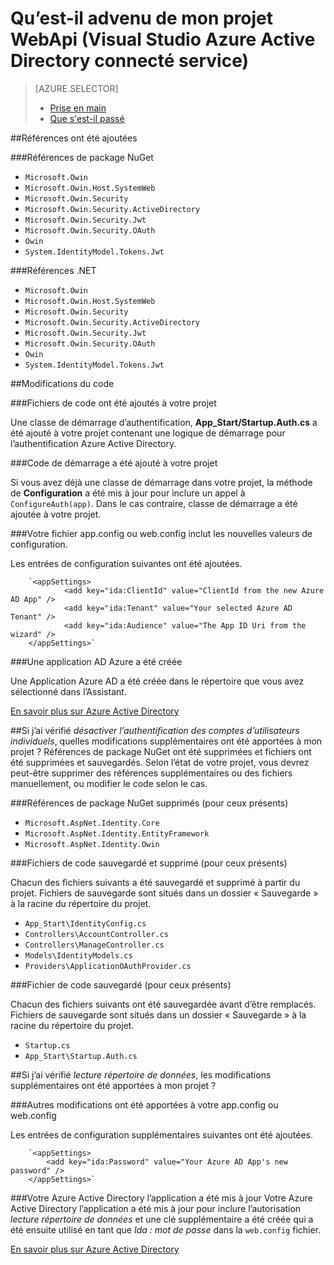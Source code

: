 <properties
    pageTitle="Qu’est-il advenu de mon projet WebApi (Visual Studio Azure Active Directory connecté service) | Microsoft Azure "
    description="Décrit ce qui arrive à votre projet MVC WebApi vous vous connectez à Azure AD à l’aide de Visual Studio"
  services="active-directory"
    documentationCenter=""
    authors="TomArcher"
    manager="douge"
    editor=""/>

<tags
    ms.service="active-directory"
    ms.workload="web"
    ms.tgt_pltfrm="vs-what-happened"
    ms.devlang="na"
    ms.topic="article"
    ms.date="08/15/2016"
    ms.author="tarcher"/>

# <a name="what-happened-to-my-webapi-project-visual-studio-azure-active-directory-connected-service"></a>Qu’est-il advenu de mon projet WebApi (Visual Studio Azure Active Directory connecté service)

> [AZURE.SELECTOR]
> - [Prise en main](vs-active-directory-webapi-getting-started.md)
> - [Que s'est-il passé](vs-active-directory-webapi-what-happened.md)

##<a name="references-have-been-added"></a>Références ont été ajoutées

###<a name="nuget-package-references"></a>Références de package NuGet

- `Microsoft.Owin`
- `Microsoft.Owin.Host.SystemWeb`
- `Microsoft.Owin.Security`
- `Microsoft.Owin.Security.ActiveDirectory`
- `Microsoft.Owin.Security.Jwt`
- `Microsoft.Owin.Security.OAuth`
- `Owin`
- `System.IdentityModel.Tokens.Jwt`

###<a name="net-references"></a>Références .NET

- `Microsoft.Owin`
- `Microsoft.Owin.Host.SystemWeb`
- `Microsoft.Owin.Security`
- `Microsoft.Owin.Security.ActiveDirectory`
- `Microsoft.Owin.Security.Jwt`
- `Microsoft.Owin.Security.OAuth`
- `Owin`
- `System.IdentityModel.Tokens.Jwt`

##<a name="code-changes"></a>Modifications du code

###<a name="code-files-were-added-to-your-project"></a>Fichiers de code ont été ajoutés à votre projet

Une classe de démarrage d’authentification, **App_Start/Startup.Auth.cs** a été ajouté à votre projet contenant une logique de démarrage pour l’authentification Azure Active Directory.

###<a name="startup-code-was-added-to-your-project"></a>Code de démarrage a été ajouté à votre projet

Si vous avez déjà une classe de démarrage dans votre projet, la méthode de **Configuration** a été mis à jour pour inclure un appel à `ConfigureAuth(app)`. Dans le cas contraire, classe de démarrage a été ajoutée à votre projet.


###<a name="your-appconfig-or-webconfig-file-has-new-configuration-values"></a>Votre fichier app.config ou web.config inclut les nouvelles valeurs de configuration.

Les entrées de configuration suivantes ont été ajoutées.
```
    `<appSettings>
            <add key="ida:ClientId" value="ClientId from the new Azure AD App" />
            <add key="ida:Tenant" value="Your selected Azure AD Tenant" />
            <add key="ida:Audience" value="The App ID Uri from the wizard" />
    </appSettings>`
```

###<a name="an-azure-ad-app-was-created"></a>Une application AD Azure a été créée

Une Application Azure AD a été créée dans le répertoire que vous avez sélectionné dans l’Assistant.

[En savoir plus sur Azure Active Directory](https://azure.microsoft.com/services/active-directory/)

##<a name="if-i-checked-disable-individual-user-accounts-authentication-what-additional-changes-were-made-to-my-project"></a>Si j’ai vérifié *désactiver l’authentification des comptes d’utilisateurs individuels*, quelles modifications supplémentaires ont été apportées à mon projet ?
Références de package NuGet ont été supprimées et fichiers ont été supprimées et sauvegardés. Selon l’état de votre projet, vous devrez peut-être supprimer des références supplémentaires ou des fichiers manuellement, ou modifier le code selon le cas.

###<a name="nuget-package-references-removed-for-those-present"></a>Références de package NuGet supprimés (pour ceux présents)

- `Microsoft.AspNet.Identity.Core`
- `Microsoft.AspNet.Identity.EntityFramework`
- `Microsoft.AspNet.Identity.Owin`

###<a name="code-files-backed-up-and-removed-for-those-present"></a>Fichiers de code sauvegardé et supprimé (pour ceux présents)

Chacun des fichiers suivants a été sauvegardé et supprimé à partir du projet. Fichiers de sauvegarde sont situés dans un dossier « Sauvegarde » à la racine du répertoire du projet.

- `App_Start\IdentityConfig.cs`
- `Controllers\AccountController.cs`
- `Controllers\ManageController.cs`
- `Models\IdentityModels.cs`
- `Providers\ApplicationOAuthProvider.cs`

###<a name="code-files-backed-up-for-those-present"></a>Fichier de code sauvegardé (pour ceux présents)

Chacun des fichiers suivants ont été sauvegardée avant d’être remplacés. Fichiers de sauvegarde sont situés dans un dossier « Sauvegarde » à la racine du répertoire du projet.

- `Startup.cs`
- `App_Start\Startup.Auth.cs`

##<a name="if-i-checked-read-directory-data-what-additional-changes-were-made-to-my-project"></a>Si j’ai vérifié *lecture répertoire de données*, les modifications supplémentaires ont été apportées à mon projet ?

###<a name="additional-changes-were-made-to-your-appconfig-or-webconfig"></a>Autres modifications ont été apportées à votre app.config ou web.config

Les entrées de configuration supplémentaires suivantes ont été ajoutées.

```
    `<appSettings>
        <add key="ida:Password" value="Your Azure AD App's new password" />
    </appSettings>`
```

###<a name="your-azure-active-directory-app-was-updated"></a>Votre Azure Active Directory l’application a été mis à jour
Votre Azure Active Directory l’application a été mis à jour pour inclure l’autorisation *lecture répertoire de données* et une clé supplémentaire a été créée qui a été ensuite utilisé en tant que *Ida : mot de passe* dans la `web.config` fichier.

[En savoir plus sur Azure Active Directory](https://azure.microsoft.com/services/active-directory/)
